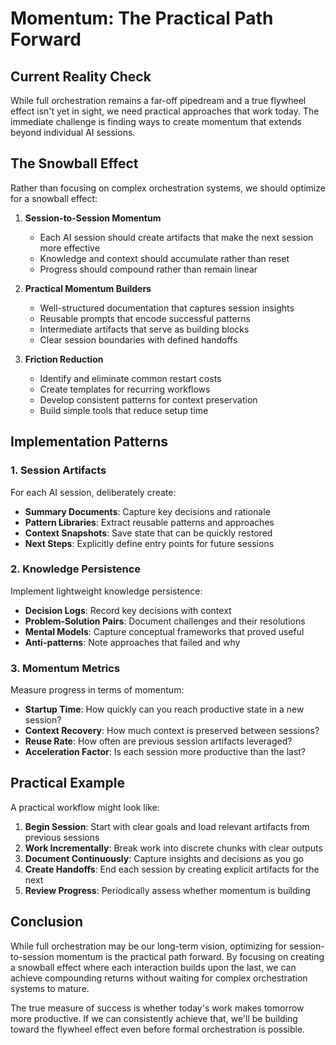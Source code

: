 # Momentum: The Practical Path Forward

## Current Reality Check

While full orchestration remains a far-off pipedream and a true flywheel effect isn't yet in sight, we need practical approaches that work today. The immediate challenge is finding ways to create momentum that extends beyond individual AI sessions.

## The Snowball Effect

Rather than focusing on complex orchestration systems, we should optimize for a snowball effect:

1. **Session-to-Session Momentum**
   - Each AI session should create artifacts that make the next session more effective
   - Knowledge and context should accumulate rather than reset
   - Progress should compound rather than remain linear

2. **Practical Momentum Builders**
   - Well-structured documentation that captures session insights
   - Reusable prompts that encode successful patterns
   - Intermediate artifacts that serve as building blocks
   - Clear session boundaries with defined handoffs

3. **Friction Reduction**
   - Identify and eliminate common restart costs
   - Create templates for recurring workflows
   - Develop consistent patterns for context preservation
   - Build simple tools that reduce setup time

## Implementation Patterns

### 1. Session Artifacts

For each AI session, deliberately create:

- **Summary Documents**: Capture key decisions and rationale
- **Pattern Libraries**: Extract reusable patterns and approaches
- **Context Snapshots**: Save state that can be quickly restored
- **Next Steps**: Explicitly define entry points for future sessions

### 2. Knowledge Persistence

Implement lightweight knowledge persistence:

- **Decision Logs**: Record key decisions with context
- **Problem-Solution Pairs**: Document challenges and their resolutions
- **Mental Models**: Capture conceptual frameworks that proved useful
- **Anti-patterns**: Note approaches that failed and why

### 3. Momentum Metrics

Measure progress in terms of momentum:

- **Startup Time**: How quickly can you reach productive state in a new session?
- **Context Recovery**: How much context is preserved between sessions?
- **Reuse Rate**: How often are previous session artifacts leveraged?
- **Acceleration Factor**: Is each session more productive than the last?

## Practical Example

A practical workflow might look like:

1. **Begin Session**: Start with clear goals and load relevant artifacts from previous sessions
2. **Work Incrementally**: Break work into discrete chunks with clear outputs
3. **Document Continuously**: Capture insights and decisions as you go
4. **Create Handoffs**: End each session by creating explicit artifacts for the next
5. **Review Progress**: Periodically assess whether momentum is building

## Conclusion

While full orchestration may be our long-term vision, optimizing for session-to-session momentum is the practical path forward. By focusing on creating a snowball effect where each interaction builds upon the last, we can achieve compounding returns without waiting for complex orchestration systems to mature.

The true measure of success is whether today's work makes tomorrow more productive. If we can consistently achieve that, we'll be building toward the flywheel effect even before formal orchestration is possible.
